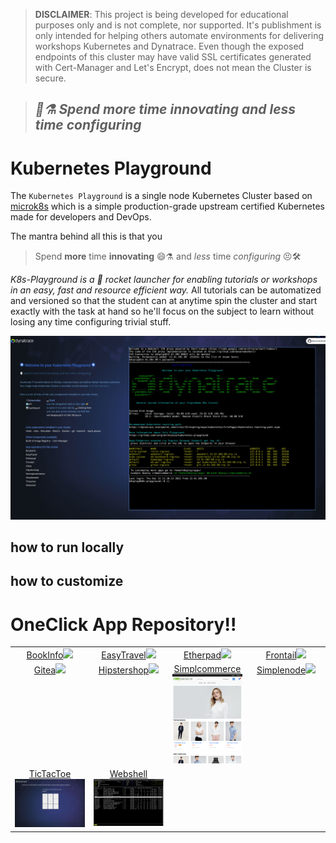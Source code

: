 > **DISCLAIMER**: This project is being developed for educational purposes only and is not complete, nor supported. It's publishment is only intended for helping others automate environments for delivering workshops Kubernetes and Dynatrace. Even though the exposed endpoints of this cluster may have valid SSL certificates generated with Cert-Manager and Let's Encrypt, does not mean the Cluster is secure. 

> ## ***🥼⚗ Spend more time innovating and less time configuring***

# Kubernetes Playground

The `Kubernetes Playground` is a single node Kubernetes Cluster based on [microk8s](https://microk8s.io/)  which is a simple production-grade upstream certified Kubernetes made for developers and DevOps.

The mantra behind all this is that you
> Spend **more** time **innovating** 😄⚗️ and *less* time *configuring* 😣🛠

*K8s-Playground is a 🚀 rocket launcher for enabling tutorials or workshops in an easy, fast and resource efficient way.* All tutorials can be automatized and versioned so that the student can at anytime spin the cluster and start exactly with the task at hand so he'll focus on the subject to learn without losing any time configuring trivial stuff.




![k8s-playground](doc/img/k8splay.jpg)






## how to run locally


## how to customize

# OneClick App Repository!!




<table style="table-layout: fixed; width: 100%; text-align: center;" >
<tr valign="top">
  <td style="width:25%;"><a href="apps/bookinfo" target="_blank">BookInfo<img src="https://istio.io/latest/docs/examples/bookinfo/noistio.svg"/></a></td>
  <td style="width:25%;"><a href="apps/easytravel-k8s" target="_blank">EasyTravel<img src="https://community.dynatrace.com/t5/image/serverpage/image-id/4521iDEBB4D8F00CAB877"/></a></td>
  <td style="width:25%;"><a href="apps/etherpad" target="_blank">Etherpad<img src="https://etherpad.org/img/etherpad_demo.gif"/></a></td>
  <td style="width:25%;"><a href="apps/frontail" target="_blank">Frontail<img src="https://user-images.githubusercontent.com/455261/29570317-660c8122-8756-11e7-9d2f-8fea19e05211.gif"/></a></td>
</tr>
<tr valign="top">
  <td style="width:25%;"><a href="apps/gitea" target="_blank">Gitea<img src="https://gitea.io/images/screenshot.png"/></a></td>
  <td style="width:25%;"><a href="apps/hipstershop" target="_blank">Hipstershop<img src="https://raw.githubusercontent.com/mreider/microservices-demo-dt/master/docs/img/online-boutique-frontend-1.png"/></a></td>
  <td style="width:25%;"><a href="apps/simplcommerce" target="_blank">Simplcommerce<img src="doc/img/simplcommerce.png"/></a></td>
  <td style="width:25%;"><a href="apps/simplenode" target="_blank">Simplenode<img src="https://github.com/grabnerandi/simplenodeservice/raw/master/images/simplenodesersviceui.png"/></a></td>
</tr>
<tr valign="top">
  <td style="width:25%;"><a href="apps/tictactoe" target="_blank">TicTacToe<img src="doc/img/tictactoe.png"/></a></td>
  <td style="width:25%;"><a href="apps/webshell" target="_blank">Webshell<img src="doc/img/webshell.png"/></a></td>
  <td style="width:25%;"></td>
  <td style="width:25%;"></td>
</tr>

